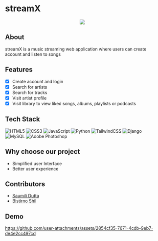 # streamX

<div align="center">
<img src="https://github.com/user-attachments/assets/acd06f5d-d7b9-439c-b056-5e3bf65f0bd4">
</div>

## About
streamX is a music streaming web application where users can create account and listen to songs

## Features
- [x] Create account and login
- [x] Search for artists
- [x] Search for tracks
- [x] Visit artist profile
- [x] Visit library to view liked songs, albums, playlists or podcasts 

## Tech Stack
![HTML5](https://img.shields.io/badge/html5-%23E34F26.svg?style=for-the-badge&logo=html5&logoColor=white)
![CSS3](https://img.shields.io/badge/css3-%231572B6.svg?style=for-the-badge&logo=css3&logoColor=white)
![JavaScript](https://img.shields.io/badge/javascript-%23323330.svg?style=for-the-badge&logo=javascript&logoColor=%23F7DF1E)
![Python](https://img.shields.io/badge/python-3670A0?style=for-the-badge&logo=python&logoColor=ffdd54)
![TailwindCSS](https://img.shields.io/badge/tailwindcss-%2338B2AC.svg?style=for-the-badge&logo=tailwind-css&logoColor=white)
![Django](https://img.shields.io/badge/django-%23092E20.svg?style=for-the-badge&logo=django&logoColor=white)
![MySQL](https://img.shields.io/badge/mysql-4479A1.svg?style=for-the-badge&logo=mysql&logoColor=white)
![Adobe Photoshop](https://img.shields.io/badge/adobe%20photoshop-%2331A8FF.svg?style=for-the-badge&logo=adobe%20photoshop&logoColor=white)

## Why choose our project
- Simplified user Interface
- Better user experience

## Contributors
- [Saumili Dutta](https://github.com/aumiidutta)
- [Bistirno Shil](https://github.com/)

## Demo
https://github.com/user-attachments/assets/2854cf35-7671-4cdb-9eb7-de4e2cc497cd

